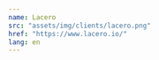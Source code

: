 ```yaml
---
name: Lacero
src: "assets/img/clients/lacero.png"
href: "https://www.lacero.io/"
lang: en
---
```



